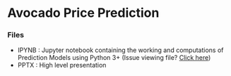 # Avocado Price Prediction

### Files
- IPYNB : Jupyter notebook containing the working and computations of Prediction Models using Python 3+ (Issue viewing file?  <a href='https://nbviewer.jupyter.org/github/raghavajoijode-ds/avocado-price-prediction/blob/main/avocado-price-prediction.ipynb'>Click here</a>)
- PPTX : High level presentation
